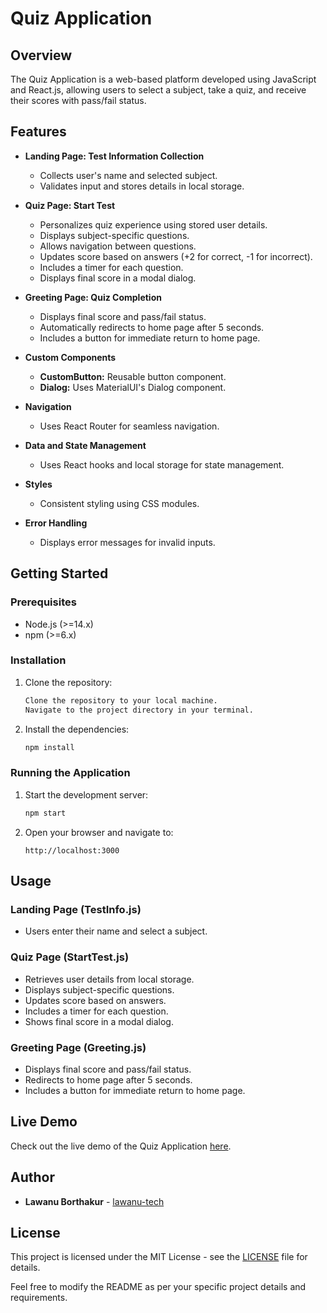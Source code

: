 # Quiz Application

## Overview
The Quiz Application is a web-based platform developed using JavaScript and React.js, allowing users to select a subject, take a quiz, and receive their scores with pass/fail status.

## Features
- **Landing Page: Test Information Collection**
  - Collects user's name and selected subject.
  - Validates input and stores details in local storage.

- **Quiz Page: Start Test**
  - Personalizes quiz experience using stored user details.
  - Displays subject-specific questions.
  - Allows navigation between questions.
  - Updates score based on answers (+2 for correct, -1 for incorrect).
  - Includes a timer for each question.
  - Displays final score in a modal dialog.

- **Greeting Page: Quiz Completion**
  - Displays final score and pass/fail status.
  - Automatically redirects to home page after 5 seconds.
  - Includes a button for immediate return to home page.

- **Custom Components**
  - **CustomButton:** Reusable button component.
  - **Dialog:** Uses MaterialUI's Dialog component.

- **Navigation**
  - Uses React Router for seamless navigation.

- **Data and State Management**
  - Uses React hooks and local storage for state management.

- **Styles**
  - Consistent styling using CSS modules.

- **Error Handling**
  - Displays error messages for invalid inputs.

## Getting Started

### Prerequisites
- Node.js (>=14.x)
- npm (>=6.x)

### Installation

1. Clone the repository:
   ```sh
   Clone the repository to your local machine.
   Navigate to the project directory in your terminal.
   ```

2. Install the dependencies:
   ```sh
   npm install
   ```

### Running the Application

1. Start the development server:
   ```sh
   npm start
   ```

2. Open your browser and navigate to:
   ```
   http://localhost:3000
   ```

## Usage

### Landing Page (TestInfo.js)
- Users enter their name and select a subject.

### Quiz Page (StartTest.js)
- Retrieves user details from local storage.
- Displays subject-specific questions.
- Updates score based on answers.
- Includes a timer for each question.
- Shows final score in a modal dialog.

### Greeting Page (Greeting.js)
- Displays final score and pass/fail status.
- Redirects to home page after 5 seconds.
- Includes a button for immediate return to home page.

## Live Demo
Check out the live demo of the Quiz Application [here](https://quiz-app-react-lake.vercel.app/).

## Author
- **Lawanu Borthakur** - [lawanu-tech](https://github.com/lawanu-tech)

## License
This project is licensed under the MIT License - see the [LICENSE](LICENSE) file for details.



Feel free to modify the README as per your specific project details and requirements.